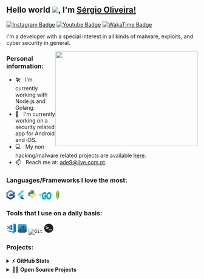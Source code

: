 ## Hello world <img src="https://media.giphy.com/media/hvRJCLFzcasrR4ia7z/giphy.gif" width="25px">, I'm [Sérgio Oliveira!](https://github.com/Mistakx/)

[![Instagram Badge](https://img.shields.io/badge/-Instagram-e4405f?style=flat-square&logo=Instagram&logoColor=white)](https://instagram.com/Mistakx/)
[![Youtube Badge](https://img.shields.io/badge/-Youtube-bf1d00?style=flat-square&logo=Youtube&logoColor=white)](https://www.youtube.com/channel/UCgPqmKIfUjk91vQJC4mvoJA)
[![WakaTime Badge](https://img.shields.io/badge/-WakaTime-0cc7e8?style=flat-square&logo=WakaTime&logoColor=white)](https://wakatime.com/@Mistakx)

I'm a developer with a special interest in all kinds of malware, exploits, and cyber security in general.
<!-- <img align="right" height="250" width="375" alt="" src="https://raw.githubusercontent.com/iampavangandhi/iampavangandhi/master/gifs/coder.gif" /> -->

<img align="right" height="250" width="375" alt="" src="https://i.giphy.com/media/8fRwPZtbWkkX6/giphy.webp" />

### Personal information:
 
- 🛠 &nbsp; I’m currently working with Node.js and Golang.
- 📱 &nbsp; I'm currently working on a security related app for Android and iOS.
- 💻 &nbsp; My non hacking/malware related projects are available [here](https://github.com/Mistakx?tab=repositories).
- 📫 &nbsp; Reach me at: ade9@live.com.pt.

### Languages/Frameworks I love the most:

<code><img title="C++" height="25" src="assets/cpp.svg"></code>
<code><img title="Flutter" height="25" src="assets/flutter.png"></code>
<code><img title="Python" height="25" src="assets/python.svg"></code>
<code><img title="Golang" height="20" width="35" src="assets/golang.svg"></code>
<code><img title="Node.js" height="25" width="25" src="assets/node2.png"></code>

### Tools that I use on a daily basis:

<code><img title="Visual Studio Code" height="25" src="assets/visual-studio-code.png"></code>
<code><img title="Wireshark" height="25" src="assets/wireshark-icon.png"></code>
<code><img title="Git" height="25" src="https://github.com/zumrudu-anka/zumrudu-anka/blob/master/images/git-original.svg"></code>
<code><img title="Bash" height="25" src="assets/terminal.png" alt="terminal"></code>
<!-- "https://raw.githubusercontent.com/github/explore/80688e429a7d4ef2fca1e82350fe8e3517d3494d/topics/terminal/terminal.png" -->

### Projects:

<details>	
  <summary><b>⚡ GitHub Stats</b></summary>

  <a title="GitHub Stats">
    <img height=175 align="center" src="https://github-readme-stats.vercel.app/api?username=Mistakx&show_icons=true&theme=chartreuse-dark">
  </a>

  <!-- <a href="https://github.com/Mistakx/github-readme-stats" title="Most Used Languages">
    <img height=175 align="center" src="https://github-readme-stats.vercel.app/api/top-langs/?username=Mistakx&hide=c%23,powershell,java&title_color=2aa889&text_color=99d1ce&icon_color=2bbc8a&bg_color=0c1014&langs_count=8&layout=compact" />
  </a> -->

  <a title="Most Used Languages">
    <img height=175 align="center" src="https://github-readme-stats.vercel.app/api/top-langs/?username=Mistakx&theme=chartreuse-dark&layout=compact" />
  </a>

  <!-- [![willianrod's wakatime stats](https://github-readme-stats.vercel.app/api/wakatime?username=Mistakx)](https://github.com/anuraghazra/github-readme-stats) -->

</details>



<details>
  <summary><b>🧑‍🚀 Open Source Projects</b></summary>

  <br />
  <table>
    <thead align="center">
      <tr border: none;>
        <td><b>💻 Projects</b></td>
        <td><b>🌟 Stars</b></td>
        <td><b>🍴 Forks</b></td>
        <td><b>🐛 Issues</b></td>
        <td><b>🔔 Pull Requests</b></td>
        <td><b>👨‍💻 Language</b></td>
      </tr>
    </thead>
    <tbody>
      <tr>
	      <td><a href="https://github.com/Mistakx/Bus-Company"><b>🚌 Bus Company Simulation</b></a></td>
        <td><img alt="Stars" src="https://img.shields.io/github/stars/Mistakx/Bus-Company?style=flat-square&labelColor=343b41"/></td>
        <td><img alt="Forks" src="https://img.shields.io/github/forks/Mistakx/Bus-Company?style=flat-square&labelColor=343b41"/></td>
        <td><img alt="Issues" src="https://img.shields.io/github/issues/Mistakx/Bus-Company?style=flat-square"/></td>
        <td><img alt="Pull Requests" src="https://img.shields.io/github/issues-pr/Mistakx/Bus-Company?style=flat-square"/></td>
        <td><img alt="Language" src="https://img.shields.io/github/languages/top/Mistakx/Bus-Company?style=flat-square"/></td>
      </tr>
      <tr>
	      <td><a href="https://github.com/Mistakx/Vending-Machine"><b>🍫 Vending Machine Simulation</b></a></td>
        <td><img alt="Stars" src="https://img.shields.io/github/stars/Mistakx/Vending-Machine?style=flat-square&labelColor=343b41"/></td>
        <td><img alt="Forks" src="https://img.shields.io/github/forks/Mistakx/Vending-Machine?style=flat-square&labelColor=343b41"/></td>
        <td><img alt="Issues" src="https://img.shields.io/github/issues/Mistakx/Vending-Machine?style=flat-square"/></td>
        <td><img alt="Pull Requests" src="https://img.shields.io/github/issues-pr/Mistakx/Vending-Machine?style=flat-square"/></td>
        <td><img alt="Language" src="https://img.shields.io/github/languages/top/Mistakx/Vending-Machine?style=flat-square"/></td>
      </tr>
      <tr>
	      <td><a href="https://github.com/Mistakx/PacMan"><b>👾 Climate Change Pac-Man</b></a></td>
        <td><img alt="Stars" src="https://img.shields.io/github/stars/Mistakx/PacMan?style=flat-square&labelColor=343b41"/></td>
        <td><img alt="Forks" src="https://img.shields.io/github/forks/Mistakx/PacMan?style=flat-square&labelColor=343b41"/></td>
        <td><img alt="Issues" src="https://img.shields.io/github/issues/Mistakx/PacMan?style=flat-square"/></td>
        <td><img alt="Pull Requests" src="https://img.shields.io/github/issues-pr/Mistakx/PacMan?style=flat-square"/></td>
        <td><img alt="Language" src="https://img.shields.io/github/languages/top/Mistakx/PacMan?style=flat-square"/></td>
      </tr>
      <tr>
	      <td><a href="https://github.com/Mistakx/BarCodeGenerator"><b>🗃 Digital Bar Code Generator</b></a></td>
        <td><img alt="Stars" src="https://img.shields.io/github/stars/Mistakx/BarCodeGenerator?style=flat-square&labelColor=343b41"/></td>
        <td><img alt="Forks" src="https://img.shields.io/github/forks/Mistakx/BarCodeGenerator?style=flat-square&labelColor=343b41"/></td>
        <td><img alt="Issues" src="https://img.shields.io/github/issues/Mistakx/BarCodeGenerator?style=flat-square"/></td>
        <td><img alt="Pull Requests" src="https://img.shields.io/github/issues-pr/Mistakx/BarCodeGenerator?style=flat-square"/></td>
        <td><img alt="Language" src="https://img.shields.io/github/languages/top/Mistakx/BarCodeGenerator?style=flat-square"/></td>
      </tr>
    </tbody>
  </table>
  <br />
</details>
